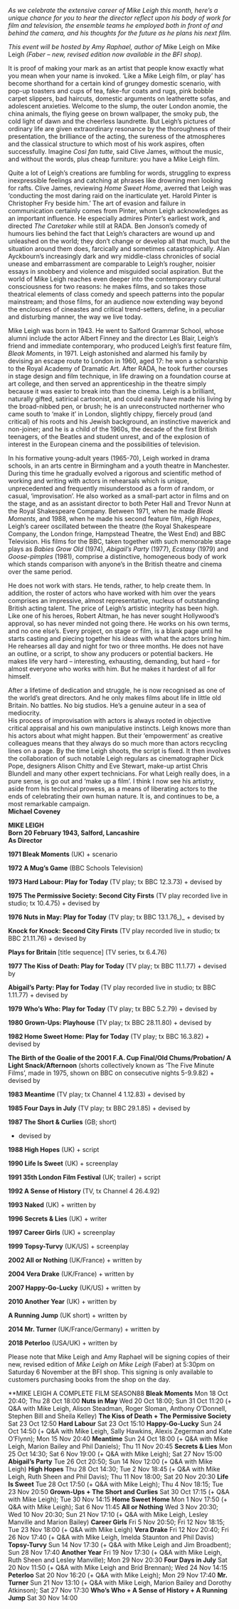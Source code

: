 
_As we celebrate the extensive career of Mike Leigh this month, here’s a unique chance for you to hear the director reflect upon his body of work for film and television, the ensemble teams he employed both in front of and behind the camera, and his thoughts for the future as he plans his next film._

_This event will be hosted by Amy Raphael, author of_ Mike Leigh on Mike Leigh _(Faber – new, revised edition now available in the BFI shop)._

It is proof of making your mark as an artist that people know exactly what you mean when your name is invoked. ‘Like a Mike Leigh film, or play’ has become shorthand for a certain kind of grungey domestic scenario, with pop-up toasters and cups of tea, fake-fur coats and rugs, pink bobble carpet slippers, bad haircuts, domestic arguments on leatherette sofas, and adolescent anxieties. Welcome to the slump, the outer London anomie, the china animals, the flying geese on brown wallpaper, the smoky pub, the cold light of dawn and the cheerless laundrette. But Leigh’s pictures of ordinary life are given extraordinary resonance by the thoroughness of their presentation, the brilliance of the acting, the sureness of the atmospheres and the classical structure to which most of his work aspires, often successfully. Imagine _Così fan tutte_, said Clive James, without the music, and without the words, plus cheap furniture: you have a Mike Leigh film.

Quite a lot of Leigh’s creations are fumbling for words, struggling to express inexpressible feelings and catching at phrases like drowning men looking for rafts. Clive James, reviewing _Home Sweet Home_, averred that Leigh was ‘conducting the most daring raid on the inarticulate yet. Harold Pinter is Christopher Fry beside him.’ The art of evasion and failure in communication certainly comes from Pinter, whom Leigh acknowledges as an important influence. He especially admires Pinter’s earliest work, and directed  _The Caretaker_ while still at RADA. Ben Jonson’s comedy of humours lies behind the fact that Leigh’s characters are wound up and unleashed on the world; they don’t change or develop all that much, but the situation around them does, farcically and sometimes catastrophically. Alan Ayckbourn’s increasingly dark and wry middle-class chronicles of social unease and embarrassment are comparable to Leigh’s rougher, noisier essays in snobbery and violence and misguided social aspiration. But the world of Mike Leigh reaches even deeper into the contemporary cultural consciousness for two reasons: he makes films, and so takes those theatrical elements of class comedy and speech patterns into the popular mainstream; and those films, for an audience now extending way beyond the enclosures of cineastes and critical trend-setters, define, in a peculiar and disturbing manner, the way we live today.

Mike Leigh was born in 1943. He went to Salford Grammar School, whose alumni include the actor Albert Finney and the director Les Blair, Leigh’s friend and immediate contemporary, who produced Leigh’s first feature film, _Bleak Moments_, in 1971. Leigh astonished and alarmed his family by devising an escape route to London in 1960, aged 17: he won a scholarship to the Royal Academy of Dramatic Art. After RADA, he took further courses in stage design and film technique, in life drawing on a foundation course at art college, and then served an apprenticeship in the theatre simply because it was easier to break into than the cinema. Leigh is a brilliant, naturally gifted, satirical cartoonist, and could easily have made his living by the broad-nibbed pen, or brush; he is an unreconstructed northerner who came south to ‘make it’ in London, slightly chippy, fiercely proud (and critical) of his roots and his Jewish background, an instinctive maverick and non-joiner; and he is a child of the 1960s, the decade of the first British teenagers, of the Beatles and student unrest, and of the explosion of interest in the European cinema and the possibilities of television.

In his formative young-adult years (1965-70), Leigh worked in drama schools, in an arts centre in Birmingham and a youth theatre in Manchester. During this time he gradually evolved a rigorous and scientific method of working and writing with actors in rehearsals which is unique, unprecedented and frequently misunderstood as a form of random, or casual, ‘improvisation’. He also worked as a small-part actor in films and on the stage, and as an assistant director to both Peter Hall and Trevor Nunn at the Royal Shakespeare Company. Between 1971, when he made _Bleak Moments_, and 1988, when he made his second feature film, _High Hopes_, Leigh’s career oscillated between the theatre (the Royal Shakespeare Company, the London fringe, Hampstead Theatre, the West End) and BBC Television. His films for the BBC, taken together with such memorable stage plays as _Babies Grow Old_ (1974), _Abigail’s Party_ (1977), _Ecstasy_ (1979) and _Goose-pimples_ (1981), comprise a distinctive, homogeneous body of work which stands comparison with anyone’s in the British theatre and cinema over the same period.

He does not work with stars. He tends, rather, to help create them. In addition, the roster of actors who have worked with him over the years comprises an impressive, almost representative, nucleus of outstanding British acting talent. The price of Leigh’s artistic integrity has been high. Like one of his heroes, Robert Altman, he has never sought Hollywood’s approval, so has never minded not going there. He works on his own terms, and no one else’s.  Every project, on stage or film, is a blank page until he starts casting and piecing together his ideas with what the actors bring him. He rehearses all day and night for two or three months. He does not have an outline, or a script, to show any producers or potential backers. He makes life very hard – interesting, exhausting, demanding, but hard – for almost everyone who works with him. But he makes it hardest of all for himself.

After a lifetime of dedication and struggle, he is now recognised as one of the world’s great directors. And he only makes films about life in little old Britain. No battles. No big studios. He’s a genuine auteur in a sea of mediocrity.  
His process of improvisation with actors is always rooted in objective critical appraisal and his own manipulative instincts. Leigh knows more than his actors about what might happen. But their ‘empowerment’ as creative colleagues means that they always do so much more than actors recycling lines on a page. By the time Leigh shoots, the script is fixed. It then involves the collaboration of such notable Leigh regulars as cinematographer Dick Pope, designers Alison Chitty and Eve Stewart, make-up artist Chris Blundell and many other expert technicians. For what Leigh really does, in a pure sense, is go out and ‘make up a film’. I think I now see his artistry, aside from his technical prowess, as a means of liberating actors to the ends of celebrating their own human nature. It is, and continues to be, a most remarkable campaign.<br>
**Michael Coveney**<br>


**MIKE LEIGH**<br>
**Born 20 February 1943, Salford, Lancashire**<br>
**As Director**<br>

**1971  Bleak Moments** (UK)  + scenario

**1972  A Mug’s Game** (BBC Schools Television)

**1973  Hard Labour: Play for Today** (TV play; tx BBC 12.3.73) + devised by

**1975  The Permissive Society: Second City Firsts** (TV play recorded live in studio; tx 10.4.75) + devised by

**1976  Nuts in May: Play for Today** (TV play; tx BBC 13.1.76_)_ + devised by

**Knock for Knock: Second City Firsts** (TV play recorded live in studio; tx BBC 21.11.76) + devised by

**Plays for Britain** [title sequence] (TV series, tx 6.4.76)

**1977  The Kiss of Death: Play for Today** (TV play; tx BBC 11.1.77) + devised by

**Abigail’s Party: Play for Today** (TV play recorded live in studio; tx BBC 1.11.77) + devised by

**1979  Who’s Who: Play for Today** (TV play; tx BBC 5.2.79) + devised by

**1980  Grown-Ups: Playhouse** (TV play; tx BBC 28.11.80) + devised by

**1982  Home Sweet Home: Play for Today** (TV play; tx BBC 16.3.82) + devised by

**The Birth of the Goalie of the 2001 F.A. Cup Final/Old Chums/Probation/ A Light Snack/Afternoon** (shorts collectively known as ‘The Five Minute Films’, made in 1975, shown on BBC on consecutive nights 5-9.9.82) + devised by

**1983  Meantime** (TV play; tx Channel 4 1.12.83) + devised by

**1985  Four Days in July** (TV play; tx BBC 29.1.85)  + devised by

**1987  The Short & Curlies** (GB; short)

+ devised by

**1988  High Hopes** (UK) + script

**1990  Life Is Sweet** (UK) + screenplay

**1991  35th London Film Festival** (UK; trailer) + script

**1992  A Sense of History** (TV, tx Channel 4 26.4.92)

**1993  Naked** (UK) + written by

**1996  Secrets & Lies** (UK) + writer

**1997  Career Girls** (UK)  + screenplay

**1999  Topsy-Turvy** (UK/US) + screenplay

**2002  All or Nothing** (UK/France) + written by

**2004  Vera Drake** (UK/France) + written by

**2007  Happy-Go-Lucky** (UK/US)  + written by

**2010  Another Year** (UK)  + written by

**A Running Jump** (UK short)  + written by

**2014  Mr. Turner** (UK/France/Germany) + written by

**2018  Peterloo** (USA/UK) + written by

Please note that Mike Leigh and Amy Raphael will be signing copies of their new, revised edition of _Mike Leigh on Mike Leigh_ (Faber) at 5:30pm on Saturday 6 November at the BFI shop. This signing is only available to customers purchasing books from the shop on the day.

**MIKE LEIGH A COMPLETE FILM SEASON88
**Bleak Moments**
Mon 18 Oct 20:40; Thu 28 Oct 18:00
**Nuts in May**
Wed 20 Oct 18:00; Sun 31 Oct 11:20 (+ Q&A with Mike Leigh, Alison Steadman, Roger Sloman, Anthony O’Donnell, Stephen Bill and Sheila Kelley)
**The Kiss of Death + The Permissive Society**
Sat 23 Oct 12:50
**Hard Labour**
Sat 23 Oct 15:10
**Happy-Go-Lucky**
Sun 24 Oct 14:50 (+ Q&A with Mike Leigh, Sally Hawkins, Alexis Zegerman and Kate O’Flynn); Mon 15 Nov 20:40
**Meantime**
Sun 24 Oct 18:00 (+ Q&A with Mike Leigh,  Marion Bailey and Phil Daniels); Thu 11 Nov 20:45
**Secrets & Lies**
Mon 25 Oct 14:30; Sat 6 Nov 19:00 (+ Q&A with Mike Leigh); Sat 27 Nov 15:00
**Abigail’s Party**
Tue 26 Oct 20:50; Sun 14 Nov 12:00 (+ Q&A with Mike Leigh)
**High Hopes**
Thu 28 Oct 14:30; Tue 2 Nov 18:45 (+ Q&A with Mike Leigh, Ruth Sheen and Phil Davis); Thu 11 Nov 18:00; Sat 20 Nov 20:30
**Life Is Sweet**
Tue 28 Oct 17:50 (+ Q&A with Mike Leigh); Thu 4 Nov 18:15; Tue 23 Nov 20:50
**Grown-Ups + The Short and Curlies**
Sat 30 Oct 17:15 (+ Q&A with Mike Leigh); Tue 30 Nov 14:15
**Home Sweet Home**
Mon 1 Nov 17:50 (+ Q&A with Mike Leigh); Sat 6 Nov 11:45
**All or Nothing**
Wed 3 Nov 20:30; Wed 10 Nov 20:30; Sun 21 Nov 17:10 (+ Q&A with Mike Leigh, Lesley Manville and Marion Bailey)
**Career Girls**
Fri 5 Nov 20:50; Fri 12 Nov 18:15; Tue 23 Nov 18:00 (+ Q&A with Mike Leigh)
**Vera Drake**
Fri 12 Nov 20:40; Fri 26 Nov 17:40 (+ Q&A with Mike Leigh, Imelda Staunton and Phil Davis)
**Topsy-Turvy**
Sun 14 Nov 17:30 (+ Q&A with Mike Leigh and Jim Broadbent); Sun 28 Nov 17:40
**Another Year**
Fri 19 Nov 17:30 (+ Q&A with Mike Leigh, Ruth Sheen and Lesley Manville); Mon 29 Nov 20:30
**Four Days in July**
Sat 20 Nov 11:50 (+ Q&A with Mike Leigh and Bríd Brennan); Wed 24 Nov 14:15
**Peterloo**
Sat 20 Nov 16:20 (+ Q&A with Mike Leigh); Mon 29 Nov 17:40
**Mr. Turner**
Sun 21 Nov 13:10 (+ Q&A with Mike Leigh, Marion Bailey and Dorothy Atkinson); Sat 27 Nov 17:30
**Who’s Who + A Sense of History + A Running Jump**
Sat 30 Nov 14:00
<!--stackedit_data:
eyJoaXN0b3J5IjpbMjA5NjUyNDUxNiwtMTIxMjYyMTU3NF19
-->